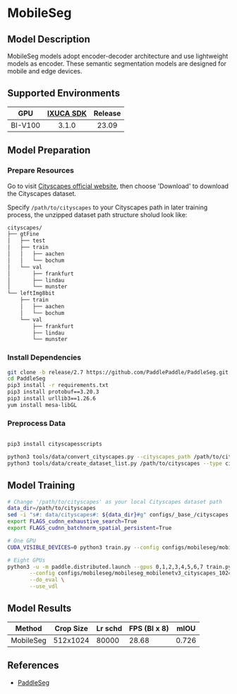 # MobileSeg

## Model Description

MobileSeg models adopt encoder-decoder architecture and use lightweight models as encoder.
These semantic segmentation models are designed for mobile and edge devices.

## Supported Environments

| GPU    | [IXUCA SDK](https://gitee.com/deep-spark/deepspark#%E5%A4%A9%E6%95%B0%E6%99%BA%E7%AE%97%E8%BD%AF%E4%BB%B6%E6%A0%88-ixuca) | Release |
| :----: | :----: | :----: |
| BI-V100 | 3.1.0     |  23.09  |

## Model Preparation

### Prepare Resources

Go to visit [Cityscapes official website](https://www.cityscapes-dataset.com/), then choose 'Download' to download the
Cityscapes dataset.

Specify `/path/to/cityscapes` to your Cityscapes path in later training process, the unzipped dataset path structure
sholud look like:

```bash
cityscapes/
├── gtFine
│   ├── test
│   ├── train
│   │   ├── aachen
│   │   └── bochum
│   └── val
│       ├── frankfurt
│       ├── lindau
│       └── munster
└── leftImg8bit
    ├── train
    │   ├── aachen
    │   └── bochum
    └── val
        ├── frankfurt
        ├── lindau
        └── munster
```

### Install Dependencies

```bash
git clone -b release/2.7 https://github.com/PaddlePaddle/PaddleSeg.git
cd PaddleSeg
pip3 install -r requirements.txt
pip3 install protobuf==3.20.3 
pip3 install urllib3==1.26.6
yum install mesa-libGL
```

### Preprocess Data

```bash

pip3 install cityscapesscripts

python3 tools/data/convert_cityscapes.py --cityscapes_path /path/to/cityscapes --num_workers 8
python3 tools/data/create_dataset_list.py /path/to/cityscapes --type cityscapes --separator ","
```

## Model Training

```bash
# Change '/path/to/cityscapes' as your local Cityscapes dataset path
data_dir=/path/to/cityscapes
sed -i "s#: data/cityscapes#: ${data_dir}#g" configs/_base_/cityscapes.yml
export FLAGS_cudnn_exhaustive_search=True
export FLAGS_cudnn_batchnorm_spatial_persistent=True

# One GPU
CUDA_VISIBLE_DEVICES=0 python3 train.py --config configs/mobileseg/mobileseg_mobilenetv3_cityscapes_1024x512_80k.yml --do_eval --use_vdl

# Eight GPUs
python3 -u -m paddle.distributed.launch --gpus 0,1,2,3,4,5,6,7 train.py \
       --config configs/mobileseg/mobileseg_mobilenetv3_cityscapes_1024x512_80k.yml \
       --do_eval \
       --use_vdl
```

## Model Results

| Method    | Crop Size | Lr schd | FPS (BI x 8) | mIOU  |
|-----------|-----------|---------|--------------|-------|
| MobileSeg | 512x1024  | 80000   | 28.68        | 0.726 |

## References

- [PaddleSeg](https://github.com/PaddlePaddle/PaddleSeg)
